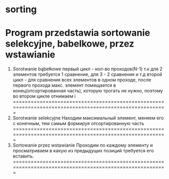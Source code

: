# sorting
Program przedstawia sortowanie selekcyjne, babelkowe, przez wstawianie
=======================================================================================================
1. Sorotwanie bąbełkowe
первый цикл - кол-во проходов(N-1) т.к для 2 элементов требуется 1 сравнение, для 3 - 2 сравнения и т.д
второй цикл - для сравнения всех элементов в одном проходе, после первого прохода макс. элемент
помещается в конец(отсортированная часть), которую трогать не нужно, поэтому во втором цикле отнимаем i
=======================================================================================================
2. Sorotwanie selekcyjne
Находим максимальный элемент, меняем его с конечным, тем самым формируя отсортированную часть
=======================================================================================================
3. Sortowanie przez wstawianie
Проходим по каждому элементу и просматриваем в какую из предыдущих позиций требуется его вставить.
=======================================================================================================
